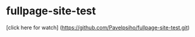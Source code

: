 # fullpage-site-test
[click here for watch] (https://github.com/Pavelpsiho/fullpage-site-test.git) 
